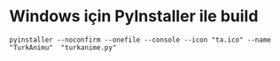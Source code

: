 # Windows için PyInstaller ile build
```
pyinstaller --noconfirm --onefile --console --icon "ta.ico" --name "TurkAnimu"  "turkanime.py"
```
